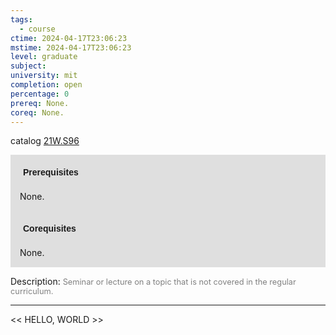 ```yaml
---
tags:
  - course
ctime: 2024-04-17T23:06:23
mstime: 2024-04-17T23:06:23
level: graduate
subject: 
university: mit
completion: open
percentage: 0
prereq: None.
coreq: None.
---
```


catalog [21W.S96](http://student.mit.edu/catalog/m21Wb.html#21W.S96)

<span style="display: block; padding: 15px; background-color: rgb(100, 100, 100, 0.2);"><font id="m_prereq2710_0" style="display: block; font-family: Arial, sans-serif; font-weight: bold; padding: 5px">Prerequisites</font><br><span id="prereq2710_0">None.</span></span>
<span style="display: block; padding: 15px; background-color: rgb(100, 100, 100, 0.2);"><font id="m_coreq2710_0" style="display: block; font-family: Arial, sans-serif; font-weight: bold; padding: 5px">Corequisites</font><br><span id="coreq2710_0">None.</span></span>

<font style="">Description:</font>
<font style="color: grey; font-size: 0.8rem;">Seminar or lecture on a topic that is not covered in the regular curriculum.</font>



---

<< HELLO, WORLD >>
